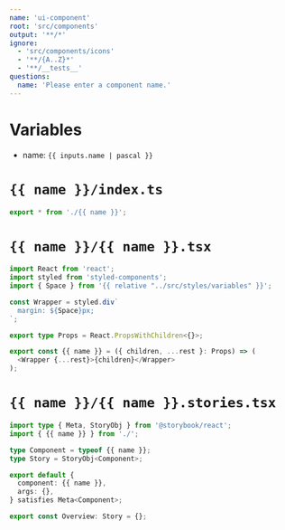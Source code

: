 ```yaml
---
name: 'ui-component'
root: 'src/components'
output: '**/*'
ignore:
  - 'src/components/icons'
  - '**/{A..Z}*'
  - '**/__tests__'
questions:
  name: 'Please enter a component name.'
---
```


# Variables

- name: `{{ inputs.name | pascal }}`

# `{{ name }}/index.ts`

```typescript
export * from './{{ name }}';
```

# `{{ name }}/{{ name }}.tsx`

```typescript
import React from 'react';
import styled from 'styled-components';
import { Space } from '{{ relative "../src/styles/variables" }}';

const Wrapper = styled.div`
  margin: ${Space}px;
`;

export type Props = React.PropsWithChildren<{}>;

export const {{ name }} = ({ children, ...rest }: Props) => (
  <Wrapper {...rest}>{children}</Wrapper>
);
```

# `{{ name }}/{{ name }}.stories.tsx`

```typescript
import type { Meta, StoryObj } from '@storybook/react';
import { {{ name }} } from './';

type Component = typeof {{ name }};
type Story = StoryObj<Component>;

export default {
  component: {{ name }},
  args: {},
} satisfies Meta<Component>;

export const Overview: Story = {};
```
